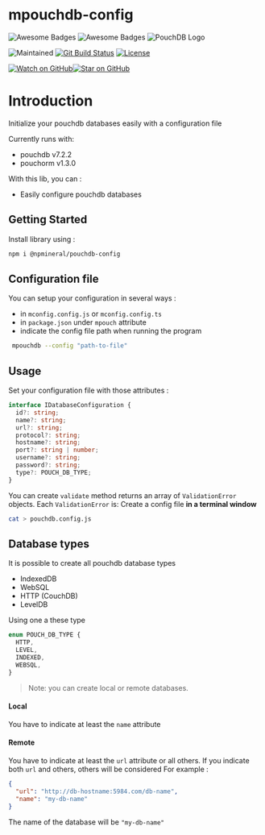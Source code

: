 
# mpouchdb-config
![Awesome Badges](https://img.shields.io/badge/advice-dont_use_it_now-orange.svg)
![Awesome Badges](https://img.shields.io/badge/cause-still_in_development-blue.svg)
![PouchDB Logo](https://external-content.duckduckgo.com/iu/?u=https%3A%2F%2Fmiro.medium.com%2Fmax%2F1280%2F1*z6xxDAhcYb3qG5E61ArbhA.png)

![Maintained][maintained-badge]
[![Git Build Status][build-badge]][build]
[![License](http://img.shields.io/badge/Licence-MIT-brightgreen.svg)](LICENSE.md)

[![Watch on GitHub][github-watch-badge]][github-watch][![Star on GitHub][github-star-badge]][github-star]

# Introduction

Initialize your pouchdb databases easily with a configuration file

Currently runs with:

- pouchdb v7.2.2
- pouchorm v1.3.0

With this lib, you can :

- Easily configure pouchdb databases 

## Getting Started

Install library using :  

``` bash
npm i @npmineral/pouchdb-config
```

## Configuration file

You can setup your configuration in several ways :
 - in `mconfig.config.js` or `mconfig.config.ts`
 - in `package.json` under `mpouch` attribute
 - indicate the config file path when running the program
``` bash
 mpouchdb --config "path-to-file"
```

## Usage

Set your configuration file with those attributes :

```typescript
interface IDatabaseConfiguration {
  id?: string;
  name?: string;
  url?: string;
  protocol?: string;
  hostname?: string;
  port?: string | number;
  username?: string;
  password?: string;
  type?: POUCH_DB_TYPE;
}
```
You can create  `validate` method returns an array of `ValidationError` objects. Each `ValidationError` is:
Create a config file  **in a terminal window**

``` bash
cat > pouchdb.config.js
```

## Database types

It is possible to create all pouchdb database types

- IndexedDB
- WebSQL
- HTTP (CouchDB)
- LevelDB

Using one a these type
```typescript
enum POUCH_DB_TYPE {
  HTTP,
  LEVEL,
  INDEXED,
  WEBSQL,
}
```
> Note: you can create local or remote databases.

#### Local

You have to indicate at least the `name` attribute

#### Remote

You have to indicate at least the `url` attribute or all others.
If you indicate both `url` and others, others will be considered
For example :
```json
{
  "url": "http://db-hostname:5984.com/db-name",
  "name": "my-db-name"
}
```
The name of the database will be `"my-db-name"`

[build-badge]: https://github.com/FlitHub/local-storage-api.svg?branch=master&style=style=flat-square

[build]: https://github.com/FlitHub/local-storage-api

[license-badge]: https://img.shields.io/badge/license-Apache2-blue.svg?style=style=flat-square

[license]: https://github.com/FlitHub/local-storage-api/blob/master/LICENSE.md

[prs-badge]: https://img.shields.io/badge/PRs-welcome-brightgreen.svg?style=flat-square

[prs]: http://makeapullrequest.com

[github-watch-badge]: https://img.shields.io/github/watchers/FlitHub/local-storage-api.svg?style=social

[github-watch]: https://github.com/FlitHub/local-storage-api/watchers

[github-star-badge]: https://img.shields.io/github/stars/FlitHub/local-storage-api.svg?style=social

[github-star]: https://github.com/FlitHub/local-storage-api/stargazers

[maintained-badge]: https://img.shields.io/badge/maintained-yes-brightgreen
